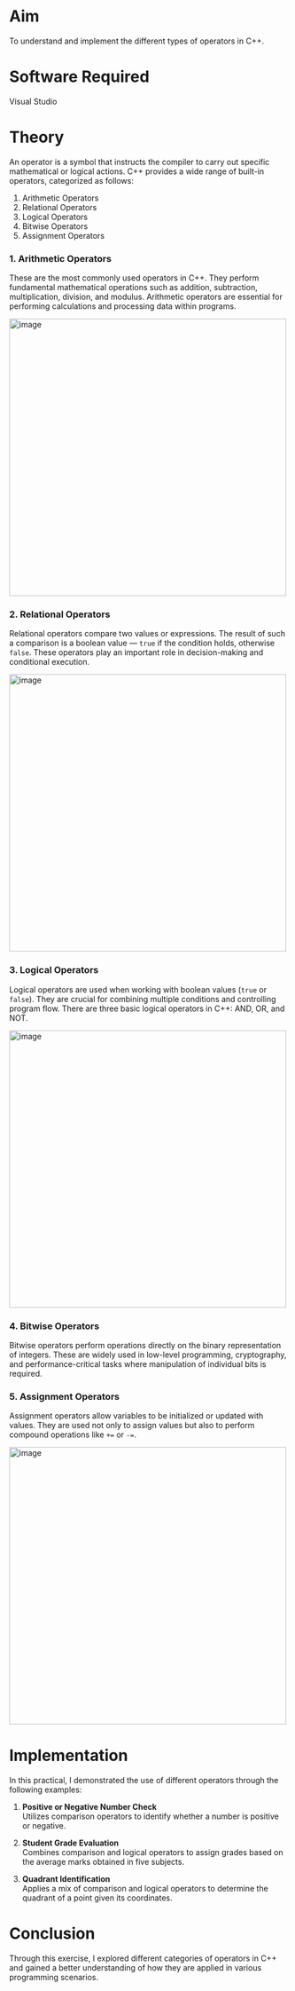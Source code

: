# Aim  
To understand and implement the different types of operators in C++.  

# Software Required  
Visual Studio  

# Theory  
An operator is a symbol that instructs the compiler to carry out specific mathematical or logical actions. C++ provides a wide range of built-in operators, categorized as follows:  

1. Arithmetic Operators  
2. Relational Operators  
3. Logical Operators  
4. Bitwise Operators  
5. Assignment Operators  

### 1. Arithmetic Operators  
These are the most commonly used operators in C++. They perform fundamental mathematical operations such as addition, subtraction, multiplication, division, and modulus. Arithmetic operators are essential for performing calculations and processing data within programs.  

<img width="500" height="500" alt="image" src="https://github.com/user-attachments/assets/374d1285-8f98-44ce-9108-cecbe5059d66" />  

### 2. Relational Operators  
Relational operators compare two values or expressions. The result of such a comparison is a boolean value — `true` if the condition holds, otherwise `false`. These operators play an important role in decision-making and conditional execution.  

<img width="500" height="500" alt="image" src="https://github.com/user-attachments/assets/94858685-3884-40a5-82e5-42c32dadc034" />  

### 3. Logical Operators  
Logical operators are used when working with boolean values (`true` or `false`). They are crucial for combining multiple conditions and controlling program flow. There are three basic logical operators in C++: AND, OR, and NOT.  

<img width="500" height="500" alt="image" src="https://github.com/user-attachments/assets/50fca36e-7ac2-4b66-86c4-ef2d0fed79cd" />  

### 4. Bitwise Operators  
Bitwise operators perform operations directly on the binary representation of integers. These are widely used in low-level programming, cryptography, and performance-critical tasks where manipulation of individual bits is required.  

### 5. Assignment Operators  
Assignment operators allow variables to be initialized or updated with values. They are used not only to assign values but also to perform compound operations like `+=` or `-=`.  

<img width="500" height="500" alt="image" src="https://github.com/user-attachments/assets/bfe7df6f-fd00-4e9e-9ffd-1119852ecd85" />  

# Implementation  
In this practical, I demonstrated the use of different operators through the following examples:  

1. **Positive or Negative Number Check**  
   Utilizes comparison operators to identify whether a number is positive or negative.  

2. **Student Grade Evaluation**  
   Combines comparison and logical operators to assign grades based on the average marks obtained in five subjects.  

3. **Quadrant Identification**  
   Applies a mix of comparison and logical operators to determine the quadrant of a point given its coordinates.  

# Conclusion  
Through this exercise, I explored different categories of operators in C++ and gained a better understanding of how they are applied in various programming scenarios.  
